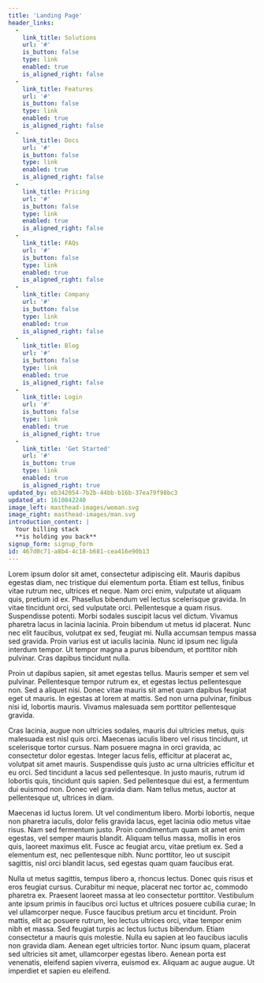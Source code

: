 ```yaml
---
title: 'Landing Page'
header_links:
  -
    link_title: Solutions
    url: '#'
    is_button: false
    type: link
    enabled: true
    is_aligned_right: false
  -
    link_title: Features
    url: '#'
    is_button: false
    type: link
    enabled: true
    is_aligned_right: false
  -
    link_title: Docs
    url: '#'
    is_button: false
    type: link
    enabled: true
    is_aligned_right: false
  -
    link_title: Pricing
    url: '#'
    is_button: false
    type: link
    enabled: true
    is_aligned_right: false
  -
    link_title: FAQs
    url: '#'
    is_button: false
    type: link
    enabled: true
    is_aligned_right: false
  -
    link_title: Company
    url: '#'
    is_button: false
    type: link
    enabled: true
    is_aligned_right: false
  -
    link_title: Blog
    url: '#'
    is_button: false
    type: link
    enabled: true
    is_aligned_right: false
  -
    link_title: Login
    url: '#'
    is_button: false
    type: link
    enabled: true
    is_aligned_right: true
  -
    link_title: 'Get Started'
    url: '#'
    is_button: true
    type: link
    enabled: true
    is_aligned_right: true
updated_by: eb342054-7b2b-44bb-b16b-37ea79f98bc3
updated_at: 1610842240
image_left: masthead-images/woman.svg
image_right: masthead-images/man.svg
introduction_content: |
  Your billing stack
  **is holding you back**
signup_form: signup_form
id: 467d0c71-a8b4-4c18-b681-cea416e90b13
---
```

Lorem ipsum dolor sit amet, consectetur adipiscing elit. Mauris dapibus egestas diam, nec tristique dui elementum porta. Etiam est tellus, finibus vitae rutrum nec, ultrices et neque. Nam orci enim, vulputate ut aliquam quis, pretium id ex. Phasellus bibendum vel lectus scelerisque gravida. In vitae tincidunt orci, sed vulputate orci. Pellentesque a quam risus. Suspendisse potenti. Morbi sodales suscipit lacus vel dictum. Vivamus pharetra lacus in lacinia lacinia. Proin bibendum ut metus id placerat. Nunc nec elit faucibus, volutpat ex sed, feugiat mi. Nulla accumsan tempus massa sed gravida. Proin varius est ut iaculis lacinia. Nunc id ipsum nec ligula interdum tempor. Ut tempor magna a purus bibendum, et porttitor nibh pulvinar. Cras dapibus tincidunt nulla.

Proin ut dapibus sapien, sit amet egestas tellus. Mauris semper et sem vel pulvinar. Pellentesque tempor rutrum ex, et egestas lectus pellentesque non. Sed a aliquet nisi. Donec vitae mauris sit amet quam dapibus feugiat eget ut mauris. In egestas at lorem at mattis. Sed non urna pulvinar, finibus nisi id, lobortis mauris. Vivamus malesuada sem porttitor pellentesque gravida.

Cras lacinia, augue non ultricies sodales, mauris dui ultricies metus, quis malesuada est nisl quis orci. Maecenas iaculis libero vel risus tincidunt, ut scelerisque tortor cursus. Nam posuere magna in orci gravida, ac consectetur dolor egestas. Integer lacus felis, efficitur at placerat ac, volutpat sit amet mauris. Suspendisse quis justo ac urna ultricies efficitur et eu orci. Sed tincidunt a lacus sed pellentesque. In justo mauris, rutrum id lobortis quis, tincidunt quis sapien. Sed pellentesque dui est, a fermentum dui euismod non. Donec vel gravida diam. Nam tellus metus, auctor at pellentesque ut, ultrices in diam.

Maecenas id luctus lorem. Ut vel condimentum libero. Morbi lobortis, neque non pharetra iaculis, dolor felis gravida lacus, eget lacinia odio metus vitae risus. Nam sed fermentum justo. Proin condimentum quam sit amet enim egestas, vel semper mauris blandit. Aliquam tellus massa, mollis in eros quis, laoreet maximus elit. Fusce ac feugiat arcu, vitae pretium ex. Sed a elementum est, nec pellentesque nibh. Nunc porttitor, leo ut suscipit sagittis, nisl orci blandit lacus, sed egestas quam quam faucibus erat.

Nulla ut metus sagittis, tempus libero a, rhoncus lectus. Donec quis risus et eros feugiat cursus. Curabitur mi neque, placerat nec tortor ac, commodo pharetra ex. Praesent laoreet massa at leo consectetur porttitor. Vestibulum ante ipsum primis in faucibus orci luctus et ultrices posuere cubilia curae; In vel ullamcorper neque. Fusce faucibus pretium arcu et tincidunt. Proin mattis, elit ac posuere rutrum, leo lectus ultrices orci, vitae tempor enim nibh et massa. Sed feugiat turpis ac lectus luctus bibendum. Etiam consectetur a mauris quis molestie. Nulla eu sapien at leo faucibus iaculis non gravida diam. Aenean eget ultricies tortor. Nunc ipsum quam, placerat sed ultricies sit amet, ullamcorper egestas libero. Aenean porta est venenatis, eleifend sapien viverra, euismod ex. Aliquam ac augue augue. Ut imperdiet et sapien eu eleifend.